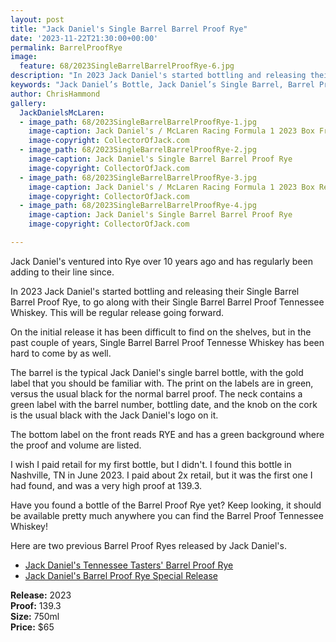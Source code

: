 ```yaml
---
layout: post
title: "Jack Daniel's Single Barrel Barrel Proof Rye"
date: '2023-11-22T21:30:00+00:00'
permalink: BarrelProofRye
image:
  feature: 68/2023SingleBarrelBarrelProofRye-6.jpg
description: "In 2023 Jack Daniel's started bottling and releasing their Single Barrel Barrel Proof Rye, to go along with their Single Barrel Barrel Proof Tennessee Whiskey. This will be regular release going forward."
keywords: "Jack Daniel’s Bottle, Jack Daniel’s Single Barrel, Barrel Proof, Rye, Barrel Proof Rye"
author: ChrisHammond
gallery:
  JackDanielsMcLaren:
  - image_path: 68/2023SingleBarrelBarrelProofRye-1.jpg
    image-caption: Jack Daniel's / McLaren Racing Formula 1 2023 Box Front
    image-copyright: CollectorOfJack.com
  - image_path: 68/2023SingleBarrelBarrelProofRye-2.jpg
    image-caption: Jack Daniel's Single Barrel Barrel Proof Rye
    image-copyright: CollectorOfJack.com
  - image_path: 68/2023SingleBarrelBarrelProofRye-3.jpg
    image-caption: Jack Daniel's / McLaren Racing Formula 1 2023 Box Rear
    image-copyright: CollectorOfJack.com
  - image_path: 68/2023SingleBarrelBarrelProofRye-4.jpg
    image-caption: Jack Daniel's Single Barrel Barrel Proof Rye
    image-copyright: CollectorOfJack.com

---
```

Jack Daniel's ventured into Rye over 10 years ago and has regularly been adding to their line since. 

In 2023 Jack Daniel's started bottling and releasing their Single Barrel Barrel Proof Rye, to go along with their Single Barrel Barrel Proof Tennessee Whiskey. This will be regular release going forward. 

On the initial release it has been difficult to find on the shelves, but in the past couple of years, Single Barrel Barrel Proof Tennesse Whiskey has been hard to come by as well.

The barrel is the typical Jack Daniel's single barrel bottle, with the gold label that you should be familiar with. The print on the labels are in green, versus the usual black for the normal barrel proof. The neck contains a green label with the barrel number, bottling date, and the knob on the cork is the usual black with the Jack Daniel's logo on it.

The bottom label on the front reads RYE and has a green background where the proof and volume are listed.

I wish I paid retail for my first bottle, but I didn't. I found this bottle in Nashville, TN in June 2023. I paid about 2x retail, but it was the first one I had found, and was a very high proof at 139.3.

Have you found a bottle of the Barrel Proof Rye yet? Keep looking, it should be available pretty much anywhere you can find the Barrel Proof Tennessee Whiskey!

Here are two previous Barrel Proof Ryes released by Jack Daniel's.

- [Jack Daniel's Tennessee Tasters' Barrel Proof Rye](/TennesseeTastersBarrelProofRye)
- [Jack Daniel's Barrel Proof Rye Special Release](/BarrelProofRyeSpecialRelease)

**Release:** 2023  
**Proof:** 139.3  
**Size:** 750ml  
**Price:** $65  
